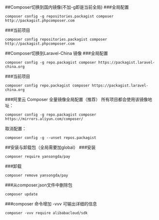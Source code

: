 ##Composer切换到国内镜像(不加-g即是当前全局)
###全局配置
~~~
composer config -g repositories.packagist composer http://packagist.phpcomposer.com
~~~

###当前项目
~~~
composer config repositories.packagist composer http://packagist.phpcomposer.com
~~~

##Composer切换到Laravel-China 镜像
###全局配置
~~~
composer config -g repo.packagist composer https://packagist.laravel-china.org
~~~

###当前项目
~~~
composer config repo.packagist composer https://packagist.laravel-china.org
~~~

###阿里云 Composer 全量镜像全局配置（推荐）
所有项目都会使用该镜像地址：
~~~
composer config -g repo.packagist composer https://mirrors.aliyun.com/composer/
~~~
取消配置：
~~~
composer config -g --unset repos.packagist
~~~


##安装与卸载包（全局需要加global）
###安装
~~~
composer require yansongda/pay
~~~

###卸载
~~~
composer remove yansongda/pay
~~~

###从composer.json文件中删除包
~~~
composer update
~~~

###composer 命令增加 -vvv 可输出详细的信息
~~~
composer -vvv require alibabacloud/sdk
~~~


